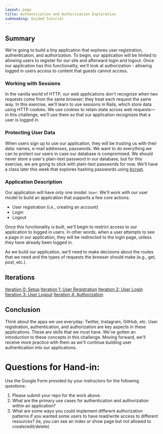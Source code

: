 ```yaml
---
layout: page
title: Authentication and Authorization Exploration
subheading: Guided Tutorial
---
```


## Summary
We're going to build a tiny application that explores user registration, authentication, and authorization.  To begin, our application will be limited to allowing users to register for our site and afterward login and logout.  Once our application has this functionality, we'll look at authorization - allowing logged in users access to content that guests cannot access.


### Working with Sessions
In the vanilla world of HTTP, our web applications don't recognize when two requests come from the same browser; they treat each request the same way.  In this exercise, we'll learn to use sessions in Rails, which store
data using HTTP cookies.  We use cookies to retain state across web requests—in this challenge, we'll use them so that our application recognizes that a user is logged in.


### Protecting User Data
When users sign up to use our application, they will be trusting us with their data:  names, e-mail addresses, passwords.  We want to do everything we can to protect our users in case our database is compromised.  We should never store a user's plain-text password in our database, but for this exercise, we are going to stick with plain-text passwords for now. We'll have a class later this week that explores hashing passwords using [bcrypt](https://en.wikipedia.org/wiki/Bcrypt).


### Application Description
Our application will have only one model: `User`.  We'll work with our user model to build an application that supports a few core actions:

- User registration (i.e., creating an account)
- Login
- Logout

Once this functionality is built, we'll begin to restrict access to our application to logged in users.  In other words, when a user attempts to see a page in our application, they will be redirected to the login page, unless they have already been logged in.

As we build our application, we'll need to make decisions about the routes that we need and the types of requests the browser should make (e.g., get, post, etc.).

## Iterations

[Iteration 0: Setup](./auth_exp_it0)
[Iteration 1: User Registration](./auth_exp_it1)
[Iteration 2: User Login](./auth_exp_it2)
[Iteration 3: User Logout](./auth_exp_it3)
[Iteration 4: Authorization](./auth_exp_it4)


## Conclusion

Think about the apps we use everyday:  Twitter, Instagram, GitHub, etc.  User registration, authentication, and authorization are key aspects in these applications.  These are skills that we must have.  We've gotten an introduction to these concepts in this challenge.  Moving forward, we'll receive more practice with them as we'll continue building user authentication into our applications.


# Questions for Hand-in:

Use the Google Form provided by your instructors for the following questions:

1. Please submit your repo for the work above.
1. What are the primary use cases for authentication and authorization within an application?
1. What are some ways you could implement different authorization patterns if you wanted some users to have read/write access to different resources? (ie, you can see an index or show page but not allowed to create/edit/delete)
